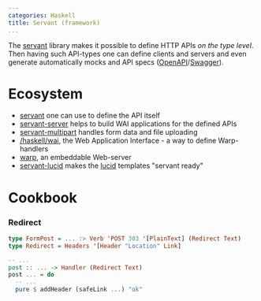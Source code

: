 ```yaml
---
categories: Haskell
title: Servant (framework)
...
```

The [servant](https://hackage.haskell.org/package/servant) library makes it possible to define HTTP APIs *on the type level*. Then having such API-types one can define clients and servers and even generate automatically mocks and API specs ([OpenAPI](https://en.wikipedia.org/wiki/OpenAPI_Specification)/[Swagger](https://en.wikipedia.org/wiki/Swagger_(software))).

# Ecosystem

- [servant](https://hackage.haskell.org/package/servant) one can use to define the API itself
- [servant-server](https://hackage.haskell.org/package/servant-server) helps to build WAI applications for the defined APIs
- [servant-multipart](https://hackage.haskell.org/package/servant-multipart) handles form data and file uploading
- [/haskell/wai](), the Web Application Interface - a way to define Warp-handlers
- [warp](https://hackage.haskell.org/package/warp), an embeddable Web-server
- [servant-lucid](https://hackage.haskell.org/package/servant-lucid) makes the [lucid](https://hackage.haskell.org/package/lucid) templates "servant ready"

# Cookbook

### Redirect

```haskell
type FormPost = ... :> Verb 'POST 303 '[PlainText] (Redirect Text)
type Redirect = Headers '[Header "Location" Link]

-- ...
post :: ... -> Handler (Redirect Text)
post ... = do
  -- ...
  pure $ addHeader (safeLink ...) "ok"
```